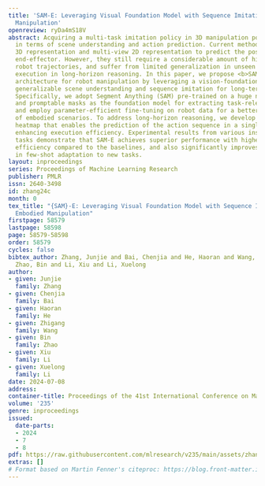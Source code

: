 ```yaml
---
title: 'SAM-E: Leveraging Visual Foundation Model with Sequence Imitation for Embodied
  Manipulation'
openreview: ryDa4mS18V
abstract: Acquiring a multi-task imitation policy in 3D manipulation poses challenges
  in terms of scene understanding and action prediction. Current methods employ both
  3D representation and multi-view 2D representation to predict the poses of the robot’s
  end-effector. However, they still require a considerable amount of high-quality
  robot trajectories, and suffer from limited generalization in unseen tasks and inefficient
  execution in long-horizon reasoning. In this paper, we propose <b>SAM-E</b>, a novel
  architecture for robot manipulation by leveraging a vision-foundation model for
  generalizable scene understanding and sequence imitation for long-term action reasoning.
  Specifically, we adopt Segment Anything (SAM) pre-trained on a huge number of images
  and promptable masks as the foundation model for extracting task-relevant features,
  and employ parameter-efficient fine-tuning on robot data for a better understanding
  of embodied scenarios. To address long-horizon reasoning, we develop a novel multi-channel
  heatmap that enables the prediction of the action sequence in a single pass, notably
  enhancing execution efficiency. Experimental results from various instruction-following
  tasks demonstrate that SAM-E achieves superior performance with higher execution
  efficiency compared to the baselines, and also significantly improves generalization
  in few-shot adaptation to new tasks.
layout: inproceedings
series: Proceedings of Machine Learning Research
publisher: PMLR
issn: 2640-3498
id: zhang24c
month: 0
tex_title: "{SAM}-E: Leveraging Visual Foundation Model with Sequence Imitation for
  Embodied Manipulation"
firstpage: 58579
lastpage: 58598
page: 58579-58598
order: 58579
cycles: false
bibtex_author: Zhang, Junjie and Bai, Chenjia and He, Haoran and Wang, Zhigang and
  Zhao, Bin and Li, Xiu and Li, Xuelong
author:
- given: Junjie
  family: Zhang
- given: Chenjia
  family: Bai
- given: Haoran
  family: He
- given: Zhigang
  family: Wang
- given: Bin
  family: Zhao
- given: Xiu
  family: Li
- given: Xuelong
  family: Li
date: 2024-07-08
address:
container-title: Proceedings of the 41st International Conference on Machine Learning
volume: '235'
genre: inproceedings
issued:
  date-parts:
  - 2024
  - 7
  - 8
pdf: https://raw.githubusercontent.com/mlresearch/v235/main/assets/zhang24c/zhang24c.pdf
extras: []
# Format based on Martin Fenner's citeproc: https://blog.front-matter.io/posts/citeproc-yaml-for-bibliographies/
---
```

